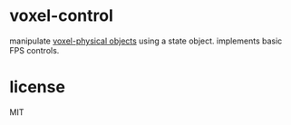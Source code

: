 # voxel-control

manipulate [voxel-physical objects](https://github.com/chrisdickinson/voxel-physical) using
a state object. implements basic FPS controls.

# license

MIT
